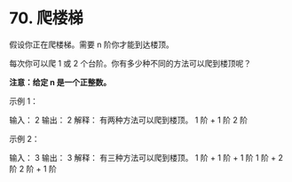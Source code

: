 # 70. 爬楼梯
假设你正在爬楼梯。需要 n 阶你才能到达楼顶。

每次你可以爬 1 或 2 个台阶。你有多少种不同的方法可以爬到楼顶呢？

**注意：给定 n 是一个正整数。**

示例 1：

  输入： 2
  输出： 2
  解释： 有两种方法可以爬到楼顶。
  1 阶 + 1 阶
  2 阶
  
示例 2：

  输入： 3
  输出： 3
  解释： 有三种方法可以爬到楼顶。
  1 阶 + 1 阶 + 1 阶
  1 阶 + 2 阶
  2 阶 + 1 阶
